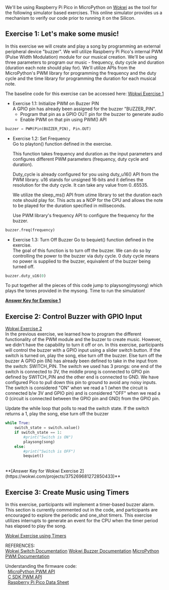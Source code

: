 We'll be using Raspberry Pi Pico in MicroPython on [Wokwi](https://wokwi.com) as the tool for the following simulator based exercises. This online simulator provides us a mechanism to verify our code prior to running it on the Silicon.


## **Exercise 1: Let's make some music!**
In this exercise we will create and play a song by programming an external peripheral device "buzzer". We will utilize Raspberry Pi Pico's internal PWM (Pulse Width Modulation) module for our musical creation.
We'll be using three parameters to program our music - frequency, duty cycle and duration (duration each note should play for). We'll utilize APIs from the MicroPython's PWM library for programming the frequency and the duty cycle and the time library for programming the duration for each musical note.

The baseline code for this exercise can be accessed here: [Wokwi Exercise 1](https://wokwi.com/projects/375269357746220033)

* Exercise 1.1: Initialize PWM on Buzzer PIN<br>
    A GPIO pin has already been assigned for the buzzer "BUZZER_PIN".
    - Program that pin as a GPIO OUT pin for the buzzer to generate audio
    - Enable PWM on that pin using PWM() API

```python
buzzer = PWM(Pin(BUZZER_PIN), Pin.OUT)
```


* Exercise 1.2: Set Frequency<br>
    Go to playton() function defined in the exercise.<br>

    This function takes frequency and duration as the input parameters and configures different PWM parameters (frequency, duty cycle and duration).

    Duty_cycle is already configured for you using duty_u16() API from the PWM library. u16 stands for unsigned 16-bits and it defines the resolution for the duty cycle. It can take any value from 0..65535.

    We utilize the sleep_ms() API from utime library to set the duration each note should play for. This acts as a NOP for the CPU and allows the note to be played for the duration specified in milliseconds.

    Use PWM library's frequency API to configure the frequency for the buzzer.

```python
buzzer.freq(frequency)
```
* Exercise 1.3: Turn Off Buzzer
    Go to bequiet() function defined in the exercise.<br>
    The goal of this function is to turn off the buzzer. We can do so by controlling the power to the buzzer via duty cycle. 0 duty cycle means no power is supplied to the buzzer, equivalent of the buzzer being    turned off. 
```python
buzzer.duty_u16(0)
```

To put together all the pieces of this code jump to playsong(mysong) which plays the tones provided in the mysong. Time to run the simulation!

**[Answer Key for Exercise 1](https://wokwi.com/projects/375268768525056001)**

## Exercise 2: Control Buzzer with GPIO Input<br>
[Wokwi Exercise 2](https://wokwi.com/projects/375269853129242625)<br>
In the previous exercise, we learned how to program the different functionality of the PWM module and the buzzer to create music. However, we didn't have the capability to turn it off or on.
In this exercise, participants will control the buzzer with a GPIO input using a slider switch button. If the switch is turned on, play the song, else turn off the buzzer. Else turn off the buzzer
A GPIO pin (IN) has already been defined to take in the input from the switch: SWITCH_PIN. The switch we used has 3 prongs: one end of the switch is connected to 3V, the middle prong is connected to GPIO pin defined by SWITCH_PIN and the other end is connected to GND. We have configured Pico to pull down this pin to ground to avoid any noisy inputs. The switch is considered "ON" when we read a 1 (when the circuit is connected b/w 3V and GPIO pin) and is considered "OFF" when we read a 0 (circuit is connected between the GPIO pin and GND) from the GPIO pin.

Update the while loop that polls to read the switch state. If the switch returns a 1, play the song, else turn off the buzzer <br>

```python
while True:
    switch_state = switch.value()
    if switch_state == 1:
        #print("Switch is ON")
        playsong(song)
    else:
        #print("Switch is OFF")
        bequiet()
```
<br>
**[Answer Key for Wokwi Exercise 2](https://wokwi.com/projects/375269681272850433)**

## Exercise 3: Create Music using Timers

In this exercise, participants will implement a timer-based buzzer alarm. This section is currently commented out in the code, and participants are encouraged to explore the periodic and one_shot timers.
This exercise utilizes interrupts to generate an event for the CPU when the timer period has elapsed to play the song.<br>

[Wokwi Exercise using Timers](https://wokwi.com/projects/375269007294233601)

REFERENCES:<br>
[Wokwi Switch Documentation](https://docs.wokwi.com/parts/wokwi-slide-switch)
[Wokwi Buzzer Documentation](https://docs.wokwi.com/parts/wokwi-buzzer)
[MicroPython PWM Documentation](https://docs.micropython.org/en/latest/library/machine.PWM.html?highlight=pwm)

Understanding the firmware code:<br>
&nbsp; [MicroPython PWM API](https://github.com/micropython/micropython/blob/0bafdaf5f0f44295597cf2db8c36447675183339/ports/rp2/machine_pwm.c#L274) <br>
&nbsp; [C SDK PWM API](https://github.com/raspberrypi/pico-sdk/blob/6a7db34ff63345a7badec79ebea3aaef1712f374/src/rp2_common/hardware_pwm/include/hardware/pwm.h#L274) <br>
&nbsp; [Raspberry Pi Pico Data Sheet](https://datasheets.raspberrypi.com/rp2040/rp2040-datasheet.pdf)
<br>


